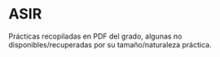 # ASIR
Prácticas recopiladas en PDF del grado, algunas no disponibles/recuperadas por su tamaño/naturaleza práctica.

